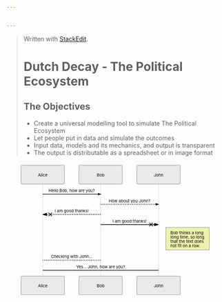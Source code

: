 ```yaml
---


---
```


<blockquote>
<p>Written with <a href="https://stackedit.io/">StackEdit</a>.</p>
<h1 id="dutch-decay---the-political-ecosystem">Dutch Decay - The Political Ecosystem</h1>
<h2 id="the-objectives">The Objectives</h2>
<ul>
<li>Create a universal modelling tool to simulate The Political Ecosystem</li>
<li>Let people put in data and simulate the outcomes</li>
<li>Input data, models and its mechanics, and output is transparent</li>
<li>The output is distributable as a spreadsheet or in image format</li>
</ul>
</blockquote>
<div class="mermaid"><svg xmlns="http://www.w3.org/2000/svg" id="mermaid-svg-tULHwZJtMckdxQoD" height="100%" width="100%" style="max-width:750px;" viewBox="-50 -10 750 459"><g></g><g><line id="actor6" x1="75" y1="5" x2="75" y2="448" class="actor-line" stroke-width="0.5px" stroke="#999"></line><rect x="0" y="0" fill="#eaeaea" stroke="#666" width="150" height="65" rx="3" ry="3" class="actor"></rect><text x="75" y="32.5" style="text-anchor: middle;" dominant-baseline="central" alignment-baseline="central" class="actor"><tspan x="75" dy="0">Alice</tspan></text></g><g><line id="actor7" x1="275" y1="5" x2="275" y2="448" class="actor-line" stroke-width="0.5px" stroke="#999"></line><rect x="200" y="0" fill="#eaeaea" stroke="#666" width="150" height="65" rx="3" ry="3" class="actor"></rect><text x="275" y="32.5" style="text-anchor: middle;" dominant-baseline="central" alignment-baseline="central" class="actor"><tspan x="275" dy="0">Bob</tspan></text></g><g><line id="actor8" x1="475" y1="5" x2="475" y2="448" class="actor-line" stroke-width="0.5px" stroke="#999"></line><rect x="400" y="0" fill="#eaeaea" stroke="#666" width="150" height="65" rx="3" ry="3" class="actor"></rect><text x="475" y="32.5" style="text-anchor: middle;" dominant-baseline="central" alignment-baseline="central" class="actor"><tspan x="475" dy="0">John</tspan></text></g><defs><marker id="arrowhead" refX="5" refY="2" markerWidth="6" markerHeight="4" orient="auto"><path d="M 0,0 V 4 L6,2 Z"></path></marker></defs><defs><marker id="crosshead" markerWidth="15" markerHeight="8" orient="auto" refX="16" refY="4"><path fill="black" stroke="#000000" style="stroke-dasharray: 0px, 0px;" stroke-width="1px" d="M 9,2 V 6 L16,4 Z"></path><path fill="none" stroke="#000000" style="stroke-dasharray: 0px, 0px;" stroke-width="1px" d="M 0,1 L 6,7 M 6,1 L 0,7"></path></marker></defs><g><text x="175" y="93" style="text-anchor: middle;" class="messageText">Hello Bob, how are you?</text><line x1="75" y1="100" x2="275" y2="100" class="messageLine0" stroke-width="2" stroke="black" style="fill: none;" marker-end="url(#arrowhead)"></line></g><g><text x="375" y="128" style="text-anchor: middle;" class="messageText">How about you John?</text><line x1="275" y1="135" x2="475" y2="135" style="stroke-dasharray: 3px, 3px; fill: none;" class="messageLine1" stroke-width="2" stroke="black" marker-end="url(#arrowhead)"></line></g><g><text x="175" y="163" style="text-anchor: middle;" class="messageText">I am good thanks!</text><line x1="275" y1="170" x2="75" y2="170" style="stroke-dasharray: 3px, 3px; fill: none;" class="messageLine1" stroke-width="2" stroke="black" marker-end="url(#crosshead)"></line></g><g><text x="375" y="198" style="text-anchor: middle;" class="messageText">I am good thanks!</text><line x1="275" y1="205" x2="475" y2="205" class="messageLine0" stroke-width="2" stroke="black" style="fill: none;" marker-end="url(#crosshead)"></line></g><g><rect x="500" y="215" fill="#EDF2AE" stroke="#666" width="150" height="78" rx="0" ry="0" class="note"></rect><text x="496" y="239" fill="black" class="noteText"><tspan x="516" fill="black">Bob thinks a long</tspan></text><text x="496" y="253.5" fill="black" class="noteText"><tspan x="516" fill="black">long time, so long</tspan></text><text x="496" y="268" fill="black" class="noteText"><tspan x="516" fill="black">that the text does</tspan></text><text x="496" y="282.5" fill="black" class="noteText"><tspan x="516" fill="black">not fit on a row.</tspan></text></g><g><text x="175" y="321" style="text-anchor: middle;" class="messageText">Checking with John...</text><line x1="275" y1="328" x2="75" y2="328" style="stroke-dasharray: 3px, 3px; fill: none;" class="messageLine1" stroke-width="2" stroke="black"></line></g><g><text x="275" y="356" style="text-anchor: middle;" class="messageText">Yes... John, how are you?</text><line x1="75" y1="363" x2="475" y2="363" class="messageLine0" stroke-width="2" stroke="black" style="fill: none;"></line></g><g><rect x="0" y="383" fill="#eaeaea" stroke="#666" width="150" height="65" rx="3" ry="3" class="actor"></rect><text x="75" y="415.5" style="text-anchor: middle;" dominant-baseline="central" alignment-baseline="central" class="actor"><tspan x="75" dy="0">Alice</tspan></text></g><g><rect x="200" y="383" fill="#eaeaea" stroke="#666" width="150" height="65" rx="3" ry="3" class="actor"></rect><text x="275" y="415.5" style="text-anchor: middle;" dominant-baseline="central" alignment-baseline="central" class="actor"><tspan x="275" dy="0">Bob</tspan></text></g><g><rect x="400" y="383" fill="#eaeaea" stroke="#666" width="150" height="65" rx="3" ry="3" class="actor"></rect><text x="475" y="415.5" style="text-anchor: middle;" dominant-baseline="central" alignment-baseline="central" class="actor"><tspan x="475" dy="0">John</tspan></text></g></svg></div>

